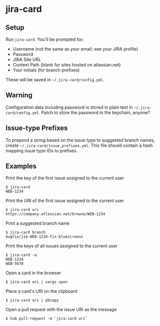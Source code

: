 # jira-card

## Setup

Run `jira-card`. You'll be prompted for:

* Username (_not_ the same as your email; see your JIRA profile)
* Password
* JIRA Site URL
* Context Path (blank for sites hosted on atlassian.net)
* Your initials (for branch prefixes)

These will be saved in `~/.jira-card/config.yml`.

## Warning

Configuration data including password is stored in plain text in `~/.jira-card/config.yml`. Patch to store the password in the keychain, anyone?

## Issue-type Prefixes

To prepend a string based on the issue type to suggested branch names, create `~/.jira-card/issue_prefixes.yml`. This file should contain a hash mapping issue type IDs to prefixes.

## Examples

Print the key of the first issue assigned to the current user

```
$ jira-card
WEB-1234
```

Print the URI of the first issue assigned to the current user

```
$ jira-card uri
https://company.atlassian.net/browse/WEB-1234
```

Print a suggested branch name

```
$ jira-card branch
bugfix/jsb-WEB-1234-fix-bluescreens
```

Print the keys of all issues assigned to the current user

```
$ jira-card -a
WEB-1234
WEB-5678
```

Open a card in the browser

```
$ jira-card uri | xargs open
```

Place a card's URI on the clipboard

```
$ jira-card uri | pbcopy
```

Open a pull request with the issue URI as the message

```
$ hub pull-request -m `jira-card uri`
```
